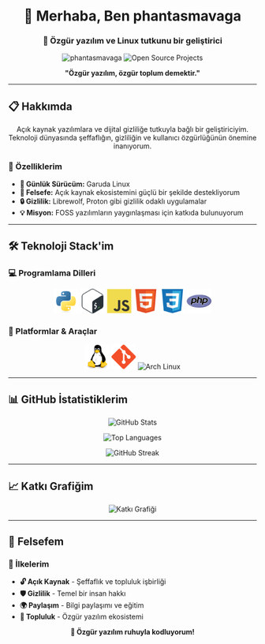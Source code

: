 <h1 align="center">👋 Merhaba, Ben phantasmavaga</h1>
<h3 align="center">🐧 Özgür yazılım ve Linux tutkunu bir geliştirici</h3>

<p align="center">
  <img src="https://komarev.com/ghpvc/?username=phantasmavaga&label=Profil%20Görüntüleme&color=blueviolet&style=flat" alt="phantasmavaga"/>
  <img src="https://img.shields.io/badge/Projelerim-Açık%20Kaynak-blue" alt="Open Source Projects"/>
</p>


<p align="center"><b>"Özgür yazılım, özgür toplum demektir."</b></p>

---

## 📋 Hakkımda
<p align="center">
Açık kaynak yazılımlara ve dijital gizliliğe tutkuyla bağlı bir geliştiriciyim.  
Teknoloji dünyasında şeffaflığın, gizliliğin ve kullanıcı özgürlüğünün önemine inanıyorum.
</p>

### 🎯 Özelliklerim
- **🐧 Günlük Sürücüm:** Garuda Linux  
- **🌱 Felsefe:** Açık kaynak ekosistemini güçlü bir şekilde destekliyorum  
- **🔒 Gizlilik:** Librewolf, Proton gibi gizlilik odaklı uygulamalar  
- **💡 Misyon:** FOSS yazılımların yaygınlaşması için katkıda bulunuyorum  

---

## 🛠️ Teknoloji Stack'im

### 💻 Programlama Dilleri
<p align="center">
  <img src="https://raw.githubusercontent.com/devicons/devicon/master/icons/python/python-original.svg" width="50" height="50" alt="Python"/>
  <img src="https://raw.githubusercontent.com/devicons/devicon/master/icons/bash/bash-original.svg" width="50" height="50" alt="Bash"/>
  <img src="https://raw.githubusercontent.com/devicons/devicon/master/icons/javascript/javascript-original.svg" width="50" height="50" alt="JavaScript"/>
  <img src="https://raw.githubusercontent.com/devicons/devicon/master/icons/html5/html5-original.svg" width="50" height="50" alt="HTML5"/>
  <img src="https://raw.githubusercontent.com/devicons/devicon/master/icons/css3/css3-original.svg" width="50" height="50" alt="CSS3"/>
  <img src="https://raw.githubusercontent.com/devicons/devicon/master/icons/php/php-original.svg" width="50" height="50" alt="PHP"/>
</p>

### 🔧 Platformlar & Araçlar
<p align="center">
  <img src="https://raw.githubusercontent.com/devicons/devicon/master/icons/linux/linux-original.svg" width="50" height="50" alt="Linux"/>
  <img src="https://raw.githubusercontent.com/devicons/devicon/master/icons/git/git-original.svg" width="50" height="50" alt="Git"/>
  <img src="https://www.vectorlogo.zone/logos/archlinux/archlinux-icon.svg" width="50" height="50" alt="Arch Linux"/>
</p>

---

## 📊 GitHub İstatistiklerim
<p align="center">
  <img src="https://github-readme-stats.vercel.app/api?username=phantasmavaga&show_icons=true&theme=radical&locale=tr" alt="GitHub Stats"/>
</p>
<p align="center">
  <img src="https://github-readme-stats.vercel.app/api/top-langs?username=phantasmavaga&show_icons=true&theme=radical&locale=tr&layout=compact" alt="Top Languages"/>
</p>
<p align="center">
  <img src="https://github-readme-streak-stats.herokuapp.com/?user=phantasmavaga&theme=radical" alt="GitHub Streak"/>
</p>

---

## 📈 Katkı Grafiğim
<p align="center">
  <img src="https://github-readme-activity-graph.vercel.app/graph?username=phantasmavaga&theme=react-dark&area=true&hide_border=true" alt="Katkı Grafiği"/>
</p>

---

## 💭 Felsefem
### 🎯 İlkelerim
- **🔓 Açık Kaynak** - Şeffaflık ve topluluk işbirliği  
- **🛡️ Gizlilik** - Temel bir insan hakkı  
- **🌍 Paylaşım** - Bilgi paylaşımı ve eğitim  
- **🤝 Topluluk** - Özgür yazılım ekosistemi  

<p align="center"><b>🐧 Özgür yazılım ruhuyla kodluyorum!</b></p>
